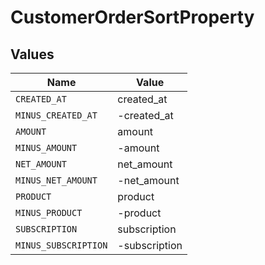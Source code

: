 # CustomerOrderSortProperty


## Values

| Name                 | Value                |
| -------------------- | -------------------- |
| `CREATED_AT`         | created_at           |
| `MINUS_CREATED_AT`   | -created_at          |
| `AMOUNT`             | amount               |
| `MINUS_AMOUNT`       | -amount              |
| `NET_AMOUNT`         | net_amount           |
| `MINUS_NET_AMOUNT`   | -net_amount          |
| `PRODUCT`            | product              |
| `MINUS_PRODUCT`      | -product             |
| `SUBSCRIPTION`       | subscription         |
| `MINUS_SUBSCRIPTION` | -subscription        |